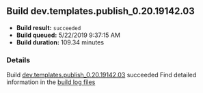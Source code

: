 ## Build dev.templates.publish_0.20.19142.03
- **Build result:** `succeeded`
- **Build queued:** 5/22/2019 9:37:15 AM
- **Build duration:** 109.34 minutes
### Details
Build [dev.templates.publish_0.20.19142.03](https://winappstudio.visualstudio.com/web/build.aspx?pcguid=a4ef43be-68ce-4195-a619-079b4d9834c2&builduri=vstfs%3a%2f%2f%2fBuild%2fBuild%2f28069) succeeded
Find detailed information in the [build log files](https://uwpctdiags.blob.core.windows.net/buildlogs/dev.templates.publish_0.20.19142.03_logs.zip)

